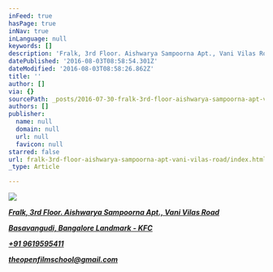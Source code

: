 ```yaml
---
inFeed: true
hasPage: true
inNav: true
inLanguage: null
keywords: []
description: 'Fralk, 3rd Floor. Aishwarya Sampoorna Apt., Vani Vilas Road'
datePublished: '2016-08-03T08:58:54.301Z'
dateModified: '2016-08-03T08:58:26.862Z'
title: ''
author: []
via: {}
sourcePath: _posts/2016-07-30-fralk-3rd-floor-aishwarya-sampoorna-apt-vani-vilas-road.md
authors: []
publisher:
  name: null
  domain: null
  url: null
  favicon: null
starred: false
url: fralk-3rd-floor-aishwarya-sampoorna-apt-vani-vilas-road/index.html
_type: Article

---
```

![](https://the-grid-user-content.s3-us-west-2.amazonaws.com/8a592db7-d62d-4805-a2f7-11e81328826b.jpg)

_**[Fralk, 3rd Floor. Aishwarya Sampoorna Apt., Vani Vilas Road][0]**_

_[**Basavangudi, Bangalore Landmark - KFC**][0]_

_[**+91 9619595411**][0]_

_**[theopenfilmschool@gmail.com][0]**_

[0]: https://app.thegrid.io/posts/ed44e755-e9a9-4eb6-ad77-938215ccdc4e/null
